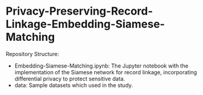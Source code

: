 # Privacy-Preserving-Record-Linkage-Embedding-Siamese-Matching

Repository Structure:
- Embedding-Siamese-Matching.ipynb: The Jupyter notebook with the implementation of the Siamese network for record linkage, incorporating differential privacy to protect sensitive data.
- data: Sample datasets which used in the study.
